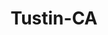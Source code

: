 ---
title: Tustin-CA
slug: tustin-ca
f_state:
- cms/state/california.md
f_locations:
- cms/payday-loan/cash-4-checks-6343.md
- cms/payday-loan/cash-4-checks-6346.md
- cms/payday-loan/cash-plus-8205.md
- cms/payday-loan/cash-plus-8287.md
- cms/payday-loan/check-cashing-etc-10849.md
- cms/payday-loan/coll-cash-15127.md
- cms/payday-loan/pretty-cool-inc-24609.md
- cms/payday-loan/tcs-check-cashing-27160.md
- cms/payday-loan/transpacific-currency-27919.md
- cms/payday-loan/tustin-check-cashing-27971.md
- cms/payday-loan/tustin-check-cashing-27972.md
- cms/payday-loan/tustin-check-cashing-27973.md
- cms/payday-loan/westshore-cash-company-28781.md
updated-on: '2024-05-30T13:41:28.615Z'
created-on: '2024-05-30T13:41:28.615Z'
published-on: '2024-05-30T13:54:32.469Z'
f_city: Tustin
layout: '[city].html'
tags: city
---